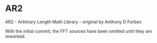 # AR2
AR2 - Arbitrary Length Math Library - original by Anthony D Forbes

With the initial commit, the FFT sources have been omitted until they are reworked.
